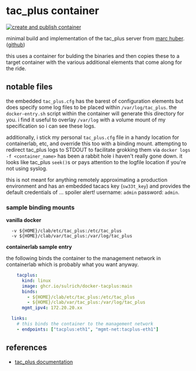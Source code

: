 # tac_plus container 
[![create and publish container](https://github.com/sulrich/docker-tacplus/actions/workflows/create-container.yml/badge.svg)](https://github.com/sulrich/docker-tacplus/actions/workflows/create-container.yml)

minimal build and implementation of the tac_plus server from [marc
huber](https://www.pro-bono-publico.de/projects/).
([github](https://github.com/MarcJHuber/event-driven-servers/))

this uses a container for bulding the binaries and then copies these to a target
container with the various additional elements that come along for the ride.

## notable files

the embedded `tac_plus.cfg` has the barest of configuration elements but does
specify some log files to be placed within `/var/log/tac_plus`. the
`docker-entry.sh` script within the container will generate this directory for
you.  i find it useful to overlay `/var/log` with a volume mount of my
specification so i can see these logs.  

additionally, i stick my personal `tac_plus.cfg` file in a handy location for
containerlab, etc, and override this too with a binding mount. attempting to
redirect tac_plus logs to STDOUT to facilitate grokking them via `docker logs -f
<container_name>` has been a rabbit hole i haven't really gone down.  it looks
like tac_plus `seek()`s or pays attention to the logfile location if you're not
using syslog.

this is not meant for anything remotely approximating a production environment
and has an embedded tacacs key (`sw33t_key`) and provides the default
credentials of ... spoiler alert! username: `admin` password: `admin`.

### sample binding mounts

**vanilla docker**

```shell
  -v ${HOME}/clab/etc/tac_plus:/etc/tac_plus
  -v ${HOME}/clab/var/tac_plus:/var/log/tac_plus
```

**containerlab sample entry**

the following binds the container to the management network in containerlab
which is probably what you want anyway.

```yaml
    tacplus:
      kind: linux
      image: ghcr.io/sulrich/docker-tacplus:main
      binds:
        - ${HOME}/clab/etc/tac_plus:/etc/tac_plus
        - ${HOME}/clab/var/tac_plus:/var/log/tac_plus
      mgmt_ipv4: 172.20.20.xx

  links:
    # this binds the container to the management network
    - endpoints: ["tacplus:eth1", "mgmt-net:tacplus-eth1"]
```

## references

- [tac_plus documentation](https://www.pro-bono-publico.de/projects/unpacked/doc/tac_plus.pdf)
